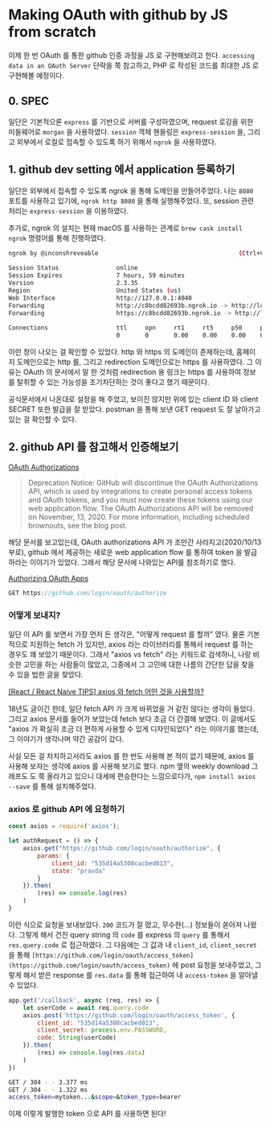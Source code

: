 # Making OAuth with github by JS from scratch

이제 한 번 OAuth 를 통한 github 인증 과정을 JS 로 구현해보려고 한다. `accessing data in an OAuth Server` 단락을 쭉 참고하고, PHP 로 작성된 코드를 최대한 JS 로 구현해볼 예정이다. 

## 0. SPEC

일단은 기본적으론 `express` 를 기반으로 서버를 구성하였으며, request 로깅을 위한 미들웨어로 `morgan` 을 사용하였다. `session` 객체 핸들링은 `express-session` 을, 그리고 외부에서 로컬로 접속할 수 있도록 하기 위해서 `ngrok` 을 사용하였다. 

## 1. github dev setting 에서 application 등록하기

일단은 외부에서 접속할 수 있도록 ngrok 을 통해 도메인을 만들어주었다. 나는 `8080` 포트를 사용하고 있기에, `ngrok http 8080` 을 통해 실행해주었다. 또, session 관련 처리는 `express-session` 을 이용하였다. 

추가로, ngrok 의 설치는 현재 macOS 를 사용하는 관계로 `brew cask install ngrok` 명령어를 통해 진행하였다. 

```bash
ngrok by @inconshreveable                                       (Ctrl+C to quit)
                                                                                
Session Status                online                                            
Session Expires               7 hours, 59 minutes                               
Version                       2.3.35                                            
Region                        United States (us)                                
Web Interface                 http://127.0.0.1:4040                             
Forwarding                    http://c8bcdd82693b.ngrok.io -> http://localhost:8
Forwarding                    https://c8bcdd82693b.ngrok.io -> http://localhost:
                                                                                
Connections                   ttl     opn     rt1     rt5     p50     p90       
                              0       0       0.00    0.00    0.00    0.00
```

이런 창이 나오는 걸 확인할 수 있었다. http 와 https 의 도메인이 존재하는데, 홈페이지 도메인으로는 http 를, 그리고 redirection 도메인으로는 https 를 사용하였다. 그 이유는 OAuth 의 문서에서 말 한 것처럼 redirection 용 링크는 https 를 사용하여 정보를 탈취할 수 있는 가능성을 조기차단하는 것이 좋다고 했기 때문이다. 

공식문서에서 나온대로 설정을 해 주었고, 보이진 않지만 위에 있는 client ID 와 client SECRET 또한 발급을 잘 받았다. postman 을 통해 보낸 GET request 도 잘 날아가고 있는 걸 확인할 수 있다. 

## 2. github API 를 참고해서 인증해보기

[OAuth Authorizations](https://docs.github.com/en/rest/reference/oauth-authorizations#get-or-create-an-authorization-for-a-specific-app)

> Deprecation Notice: GitHub will discontinue the OAuth Authorizations API, which is used by integrations to create personal access tokens and OAuth tokens, and you must now create these tokens using our web application flow. The OAuth Authorizations API will be removed on November, 13, 2020. For more information, including scheduled brownouts, see the blog post.

해당 문서를 보고있는데, OAuth authorizations API 가 조만간 사라지고(2020/10/13 부로), github 에서 제공하는 새로운 web application flow 를 통하여 token 을 발급하라는 이야기가 있었다. 그래서 해당 문서에 나와있는 API를 참조하기로 했다. 

[Authorizing OAuth Apps](https://developer.github.com/apps/building-oauth-apps/authorizing-oauth-apps/#web-application-flow)

```jsx
GET https://github.com/login/oauth/authorize
```

### 어떻게 보내지?

일단 이 API 를 보면서 가장 먼저 든 생각은, "어떻게 request 를 할까" 였다. 물론 기본적으로 지원하는 fetch 가 있지만, axios 라는 라이브러리를 통해서 request 를 하는 경우도 꽤 보았기 때문이다. 그래서 "axios vs fetch" 라는 키워드로 검색하니, 나랑 비슷한 고민을 하는 사람들이 많았고, 그중에서 그 고민에 대한 나름의 간단한 답을 찾을 수 있을 법한 글을 찾았다.

[[React / React Naive TIPS] axios 와 fetch 어떤 것을 사용할까?](https://hoorooroob.tistory.com/entry/React-React-Naive-TIPS-axios-%EC%99%80-fetch-%EC%96%B4%EB%96%A4-%EA%B2%83%EC%9D%84-%EC%82%AC%EC%9A%A9%ED%95%A0%EA%B9%8C)

18년도 글이긴 한데, 일단 fetch API 가 크게 바뀌었을 거 같진 않다는 생각이 들었다. 그리고 axios 문서를 들어가 보았는데 fetch 보다 조금 더 간결해 보였다. 이 글에서도 "axios 가 확실히 조금 더 편하게 사용할 수 있게 디자인되었다" 라는 이야기를 했는데, 그 이야기가 생각나며 약간 공감이 갔다. 

사실 모든 걸 차치하고서라도 axios 를 한 번도 사용해 본 적이 없기 때문에, axios 를 사용해 보자는 생각에 axios 를 사용해 보기로 했다. npm 옆의 weekly download 그래프도 도 쭉 올라가고 있으니 대세에 편승한다는 느낌으로다가, `npm install axios --save` 를 통해 설치해주었다. 

### axios 로 github API 에 요청하기

```jsx
const axios = require('axios');

let authRequest = () => {
    axios.get("https://github.com/login/oauth/authorize", {
        params: {
            client_id: "535d14a5308cacbed013",
            state: "pravda"
        }
    }).then(
        (res) => console.log(res)
    )
}
```

이런 식으로 요청을 보내보았다. `200` 코드가 잘 떴고, 무수한(...) 정보들이 쏟아져 나왔다. 그렇게 해서 건진 query string 의 `code` 를 express 의 `query` 를 통해서 `res.query.code` 로 접근하였다. 그 다음에는 그 값과 내 `client_id`, `client_secret` 을 통해 `[https://github.com/login/oauth/access_token](https://github.com/login/oauth/access_token)` 에 post 요청을 보내주었고, 그렇게 해서 받은 response 를 `res.data` 를 통해 접근하여 내 `access-token` 을 알아낼 수 있었다. 

```jsx
app.get('/callback', async (req, res) => {
    let userCode = await req.query.code
    axios.post('https://github.com/login/oauth/access_token', {
        client_id: "535d14a5308cacbed013",
        client_secret: process.env.PASSWORD,
        code: String(userCode)
    }).then(
        (res) => console.log(res.data)
    )
})
```

```bash
GET / 304 - - 3.377 ms
GET / 304 - - 1.322 ms
access_token=mytoken...&scope=&token_type=bearer
```

이제 이렇게 발행한 token 으로 API 를 사용하면 된다! 
